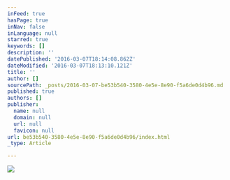 ```yaml
---
inFeed: true
hasPage: true
inNav: false
inLanguage: null
starred: true
keywords: []
description: ''
datePublished: '2016-03-07T18:14:08.862Z'
dateModified: '2016-03-07T18:13:10.121Z'
title: ''
author: []
sourcePath: _posts/2016-03-07-be53b540-3580-4e5e-8e90-f5a6de0d4b96.md
published: true
authors: []
publisher:
  name: null
  domain: null
  url: null
  favicon: null
url: be53b540-3580-4e5e-8e90-f5a6de0d4b96/index.html
_type: Article

---
```

![](https://the-grid-user-content.s3-us-west-2.amazonaws.com/60e18084-cd69-45fe-bf5d-b4c9ec821a78.jpg)